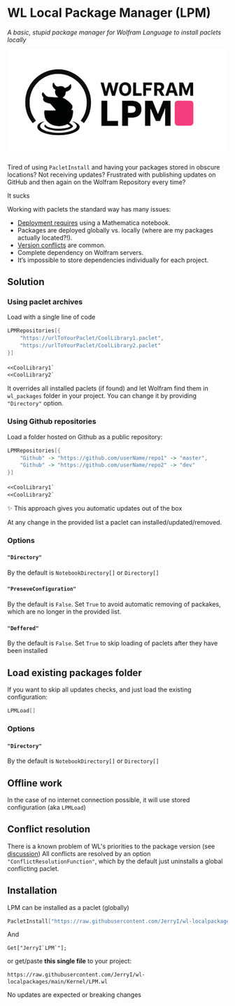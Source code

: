# WL Local Package Manager (LPM)
*A basic, stupid package manager for Wolfram Language to install paclets locally*

![logo](./logo.png)

Tired of using `PacletInstall` and having your packages stored in obscure locations? Not receiving updates? Frustrated with publishing updates on GitHub and then again on the Wolfram Repository every time? 

It sucks

Working with paclets the standard way has many issues:

- [Deployment requires](https://community.wolfram.com/groups/-/m/t/3304323) using a Mathematica notebook.
- Packages are deployed globally vs. locally (where are my packages actually located?!).
- [Version conflicts](https://community.wolfram.com/groups/-/m/t/3305665) are common.
- Complete dependency on Wolfram servers.
- It’s impossible to store dependencies individually for each project.

## Solution

### Using paclet archives
Load with a single line of code

```mathematica
LPMRepositories[{
    "https://urlToYourPaclet/CoolLibrary1.paclet",
    "https://urlToYourPaclet/CoolLibrary2.paclet"
}]

<<CoolLibrary1`
<<CoolLibrary2`
```

It overrides all installed paclets (if found) and let Wolfram find them in `wl_packages` folder in your project. You can change it by providing `"Directory"` option.

### Using Github repositories
Load a folder hosted on Github as a public repository:

```mathematica
LPMRepositories[{
    "Github" -> "https://github.com/userName/repo1" -> "master",
    "Github" -> "https://github.com/userName/repo2" -> "dev"
}]

<<CoolLibrary1`
<<CoolLibrary2`
```

✨ This approach gives you automatic updates out of the box

At any change in the provided list a paclet can installed/updated/removed.

### Options
#### `"Directory"`
By the default is `NotebookDirectory[]` or `Directory[]`

#### `"PreseveConfiguration"`
By the default is `False`. Set `True` to avoid automatic removing of packakes, which are no longer in the provided list.

#### `"Deffered"`
By the default is `False`. Set `True` to skip loading of paclets after they have been installed

## Load existing packages folder
If you want to skip all updates checks, and just load the existing configuration:

```mathematica
LPMLoad[]
```

### Options
#### `"Directory"`
By the default is `NotebookDirectory[]` or `Directory[]`


## Offline work
In the case of no internet connection possible, it will use stored configuration (aka `LPMLoad`)

## Conflict resolution
There is a known problem of WL's priorities to the package version (see [discussion](https://community.wolfram.com/groups/-/m/t/3305665))
All conflicts are resolved by an option `"ConflictResolutionFunction"`, which by the default just uninstalls a global conflicting paclet.

## Installation
LPM can be installed as a paclet (globally)

```mathematica
PacletInstall["https://raw.githubusercontent.com/JerryI/wl-localpackages/main/Build/JerryI__LPM-0.1.8.paclet"]
```

And

```
Get["JerryI`LPM`"];
```

or get/paste **this single file** to your project:

```
https://raw.githubusercontent.com/JerryI/wl-localpackages/main/Kernel/LPM.wl
```

No updates are expected or breaking changes
